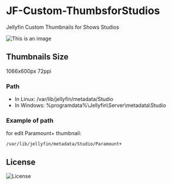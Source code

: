 # JF-Custom-ThumbsforStudios
Jellyfin Custom Thumbnails for Shows Studios

![This is an image](https://preview.redd.it/rh1gybfp92291.png?width=1861&format=png&auto=webp&s=b71dc980cc83c5ef66b7c08ddcb7bfbff4c020dc)

## Thumbnails Size
1066x600px 72ppi
### Path
<ul>
<li>In Linux:
 /var/lib/jellyfin/metadata/Studio </li>
<li>
 In Windows:
 %programdata%\Jellyfin\Server\metadata\Studio
</li>

</ul>

### Example of path
for edit Paramount+ thumbnail:
```
/var/lib/jellyfin/metadata/Studio/Paramount+
```

## License
![License](https://img.shields.io/github/license/Daivy03/daivy-utility-bot.svg)
